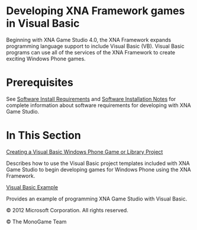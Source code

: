 

# Developing XNA Framework games in Visual Basic

Beginning with XNA Game Studio 4.0, the XNA Framework expands programming language support to include Visual Basic (VB). Visual Basic programs can use all of the services of the XNA Framework to create exciting Windows Phone games.

# Prerequisites

See [Software Install Requirements](Required_SW.md) and [Software Installation Notes](Setup_Install_Scenarios.md) for complete information about software requirements for developing with XNA Game Studio.

# In This Section

[Creating a Visual Basic Windows Phone Game or Library Project](UsingXNA_VBProject.md)

Describes how to use the Visual Basic project templates included with XNA Game Studio to begin developing games for Windows Phone using the XNA Framework.

[Visual Basic Example](UsingXNA_VBExample.md)

Provides an example of programming XNA Game Studio with Visual Basic.

© 2012 Microsoft Corporation. All rights reserved.  

© The MonoGame Team
